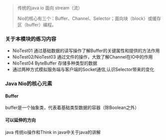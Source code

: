 
> 传统的java io 面向 stream（流）
>
> Nio的核心有三个：Buffer、Channel、Selector；面向块（block）或缓存区（buffer）编程。

### 关于本模块的练习内容
* NioTest01 通过基础数据的读写操作了解Buffer的关键属性和提供的方法作用
* NioTest02/NioTest03 通过文件的操作，大致了解Channel在IO中的作用
* NioTest04 ByteBuffer 存储多种类型的数据
* 通过两种方式模拟服务端与客户端的Socket通信,认识Selector带来的变化

### Java Nio的核心元素

#### Buffer
buffer是一个抽象类，代表着基础类型数据的容器（除Boolean之外）

#### 可以延伸的方向
java 传统io操作和Think in java中关于java的讲解